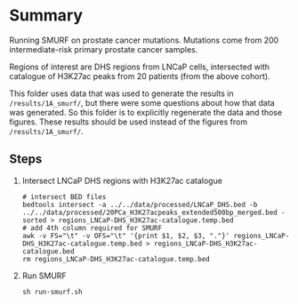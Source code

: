 # Summary

Running SMURF on prostate cancer mutations.
Mutations come from 200 intermediate-risk primary prostate cancer samples.

Regions of interest are DHS regions from LNCaP cells, intersected with catalogue of H3K27ac peaks from 20 patients (from the above cohort).

This folder uses data that was used to generate the results in `/results/1A_smurf/`, but there were some questions about how that data was generated.
So this folder is to explicitly regenerate the data and those figures.
These results should be used instead of the figures from `/results/1A_smurf/`.

## Steps

1. Intersect LNCaP DHS regions with H3K27ac catalogue
    ```shell
    # intersect BED files
    bedtools intersect -a ../../data/processed/LNCaP_DHS.bed -b ../../data/processed/20PCa_H3K27acpeaks_extended500bp_merged.bed -sorted > regions_LNCaP-DHS_H3K27ac-catalogue.temp.bed
    # add 4th column required for SMURF
    awk -v FS="\t" -v OFS="\t" '{print $1, $2, $3, "."}' regions_LNCaP-DHS_H3K27ac-catalogue.temp.bed > regions_LNCaP-DHS_H3K27ac-catalogue.bed
    rm regions_LNCaP-DHS_H3K27ac-catalogue.temp.bed
    ```
1. Run SMURF
    ```shell
    sh run-smurf.sh
    ```